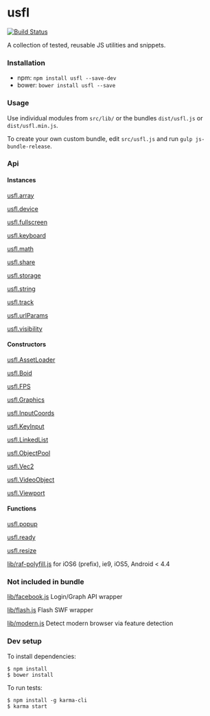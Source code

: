 # usfl

[![Build Status](https://secure.travis-ci.org/ianmcgregor/usfl.png)](https://travis-ci.org/ianmcgregor/usfl)

A collection of tested, reusable JS utilities and snippets.

### Installation

* npm: ```npm install usfl --save-dev```
* bower: ```bower install usfl --save```

### Usage

Use individual modules from `src/lib/` or the bundles `dist/usfl.js` or `dist/usfl.min.js`.

To create your own custom bundle, edit `src/usfl.js` and run `gulp js-bundle-release`.

### Api

#### Instances

[usfl.array](docs/README.md#array)

[usfl.device](docs/README.md#device)

[usfl.fullscreen](docs/README.md#fullscreen)

[usfl.keyboard](docs/README.md#keyboard)

[usfl.math](docs/README.md#math)

[usfl.share](docs/README.md#share)

[usfl.storage](docs/README.md#storage)

[usfl.string](docs/README.md#string)

[usfl.track](docs/README.md#track)

[usfl.urlParams](docs/README.md#urlparams)

[usfl.visibility](docs/README.md#visibility)


#### Constructors

[usfl.AssetLoader](docs/README.md#assetloader)

[usfl.Boid](docs/README.md#boid)

[usfl.FPS](docs/README.md#fps)

[usfl.Graphics](docs/README.md#graphics)

[usfl.InputCoords](docs/README.md#inputcoords)

[usfl.KeyInput](docs/README.md#keyinput)

[usfl.LinkedList](docs/README.md#linkedlist)

[usfl.ObjectPool](docs/README.md#objectpool)

[usfl.Vec2](docs/README.md#vec2)

[usfl.VideoObject](docs/README.md#videoobject)

[usfl.Viewport](docs/README.md#viewport)


#### Functions

[usfl.popup](docs/README.md#popup)

[usfl.ready](docs/README.md#ready)

[usfl.resize](docs/README.md#resize)

[lib/raf-polyfill.js](docs/README.md#raf-polyfill) for iOS6 (prefix), ie9, iOS5, Android < 4.4


### Not included in bundle

[lib/facebook.js](docs/README.md#facebook) Login/Graph API wrapper

[lib/flash.js](docs/README.md#flash) Flash SWF wrapper

[lib/modern.js](docs/README.md#modern) Detect modern browser via feature detection


### Dev setup

To install dependencies:

```
$ npm install
$ bower install
```

To run tests:

```
$ npm install -g karma-cli
$ karma start
```
